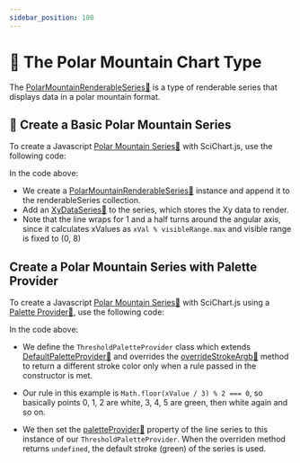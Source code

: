 ```yaml
---
sidebar_position: 100
---
```


# 🔄 The Polar Mountain Chart Type

The [PolarMountainRenderableSeries:blue_book:](https://www.scichart.com/documentation/js/v4/typedoc/classes/polarmountainrenderableseries.html) is a type of renderable series that displays data in a polar mountain format.

<ChartFromSciChartDemo 
    src="http://stagingdemo2.scichart.com/demo/iframe/polar-mountain-chart"
    title="Polar Mountain Series Chart"
/>

## 🔄 Create a Basic Polar Mountain Series

To create a Javascript [Polar Mountain Series:blue_book:](https://www.scichart.com/documentation/js/v4/typedoc/classes/polarmountainrenderableseries.html) with SciChart.js, use the following code:

<!-- ```ts showLineNumbers file=./Basic/demo.js start=region_A_start end=region_A_end
``` -->

<LiveDocSnippet name="./Basic/demo" />

In the code above:
- We create a [PolarMountainRenderableSeries:blue_book:](https://www.scichart.com/documentation/js/v4/typedoc/classes/polarmountainrenderableseries.html) instance and append it to the renderableSeries collection.
- Add an [XyDataSeries:blue_book:](https://www.scichart.com/documentation/js/v4/typedoc/classes/xydataseries.html) to the series, which stores the Xy data to render.
- Note that the line wraps for 1 and a half turns around the angular axis, since it calculates xValues as `xVal % visibleRange.max` and visible range is fixed to (0, 8)

## Create a Polar Mountain Series with Palette Provider

To create a Javascript [Polar Mountain Series:blue_book:](https://www.scichart.com/documentation/js/v4/typedoc/classes/polarmountainrenderableseries.html) with SciChart.js using a [Palette Provider:blue_book:](https://www.scichart.com/documentation/js/v4/typedoc/classes/defaultpaletteprovider.html), use the following code:

<!-- ```ts showLineNumbers file=./PaletteProvider/demo.js start=region_A_start end=region_A_end
``` -->

<LiveDocSnippet name="./PaletteProvider/demo" />

In the code above:
- We define the `ThresholdPaletteProvider` class which extends [DefaultPaletteProvider:blue_book:](https://www.scichart.com/documentation/js/v4/typedoc/classes/defaultpaletteprovider.html) and overrides the [overrideStrokeArgb:blue_book:](https://www.scichart.com/documentation/js/v4/typedoc/classes/defaultpaletteprovider.html#overridestrokeargb) method to return a different stroke color only when a rule passed in the constructor is met. 

- Our rule in this example is `Math.floor(xValue / 3) % 2 === 0`, so basically points 0, 1, 2 are white, 3, 4, 5 are green, then white again and so on.

- We then set the [paletteProvider:blue_book:](https://www.scichart.com/documentation/js/v4/typedoc/classes/polarmountainrenderableseries.html#paletteprovider) property of the line series to this instance of our `ThresholdPaletteProvider`. When the overriden method returns `undefined`, the default stroke (green) of the series is used.